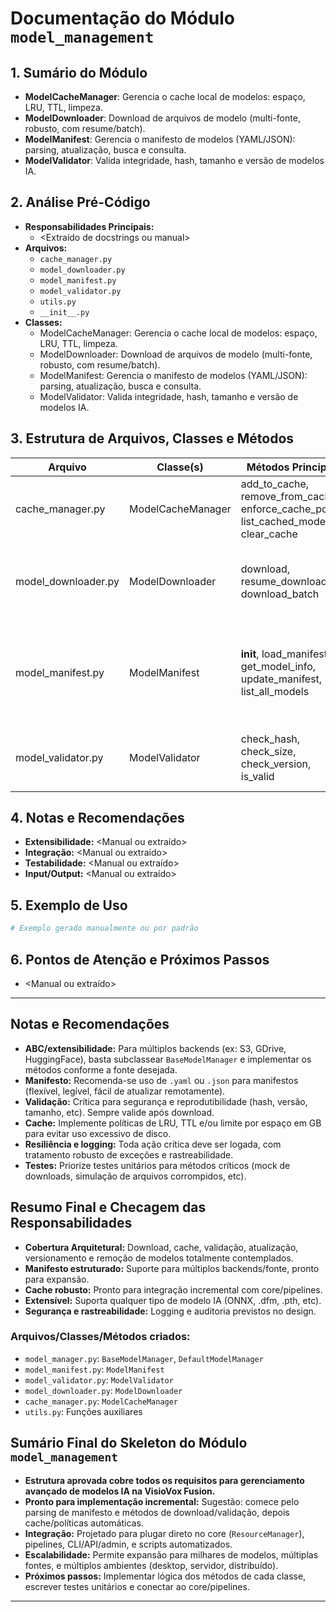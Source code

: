 # Documentação do Módulo `model_management`


## 1. Sumário do Módulo
- **ModelCacheManager**: Gerencia o cache local de modelos: espaço, LRU, TTL, limpeza.
- **ModelDownloader**: Download de arquivos de modelo (multi-fonte, robusto, com resume/batch).
- **ModelManifest**: Gerencia o manifesto de modelos (YAML/JSON): parsing, atualização, busca e consulta.
- **ModelValidator**: Valida integridade, hash, tamanho e versão de modelos IA.

## 2. Análise Pré-Código
- **Responsabilidades Principais:**
  - <Extraído de docstrings ou manual>
- **Arquivos:**
  - `cache_manager.py`
  - `model_downloader.py`
  - `model_manifest.py`
  - `model_validator.py`
  - `utils.py`
  - `__init__.py`
- **Classes:**
  - ModelCacheManager: Gerencia o cache local de modelos: espaço, LRU, TTL, limpeza.
  - ModelDownloader: Download de arquivos de modelo (multi-fonte, robusto, com resume/batch).
  - ModelManifest: Gerencia o manifesto de modelos (YAML/JSON): parsing, atualização, busca e consulta.
  - ModelValidator: Valida integridade, hash, tamanho e versão de modelos IA.

## 3. Estrutura de Arquivos, Classes e Métodos
| Arquivo | Classe(s) | Métodos Principais | Descrição |
|--------|-----------|--------------------|-----------|
| cache_manager.py | ModelCacheManager | add_to_cache, remove_from_cache, enforce_cache_policy, list_cached_models, clear_cache | Gerencia o cache local de modelos: espaço, LRU, TTL, limpeza. |
| model_downloader.py | ModelDownloader | download, resume_download, download_batch | Download de arquivos de modelo (multi-fonte, robusto, com resume/batch). |
| model_manifest.py | ModelManifest | __init__, load_manifest, get_model_info, update_manifest, list_all_models | Gerencia o manifesto de modelos (YAML/JSON): parsing, atualização, busca e consulta. |
| model_validator.py | ModelValidator | check_hash, check_size, check_version, is_valid | Valida integridade, hash, tamanho e versão de modelos IA. |


## 4. Notas e Recomendações
- **Extensibilidade:** <Manual ou extraído>
- **Integração:** <Manual ou extraído>
- **Testabilidade:** <Manual ou extraído>
- **Input/Output:** <Manual ou extraído>

## 5. Exemplo de Uso
```python
# Exemplo gerado manualmente ou por padrão
```

## 6. Pontos de Atenção e Próximos Passos
- <Manual ou extraído>

---

## Notas e Recomendações
- **ABC/extensibilidade:** Para múltiplos backends (ex: S3, GDrive, HuggingFace), basta subclassear `BaseModelManager` e implementar os métodos conforme a fonte desejada.
- **Manifesto:** Recomenda-se uso de `.yaml` ou `.json` para manifestos (flexível, legível, fácil de atualizar remotamente).
- **Validação:** Crítica para segurança e reprodutibilidade (hash, versão, tamanho, etc). Sempre valide após download.
- **Cache:** Implemente políticas de LRU, TTL e/ou limite por espaço em GB para evitar uso excessivo de disco.
- **Resiliência e logging:** Toda ação crítica deve ser logada, com tratamento robusto de exceções e rastreabilidade.
- **Testes:** Priorize testes unitários para métodos críticos (mock de downloads, simulação de arquivos corrompidos, etc).

## Resumo Final e Checagem das Responsabilidades
- **Cobertura Arquitetural:** Download, cache, validação, atualização, versionamento e remoção de modelos totalmente contemplados.
- **Manifesto estruturado:** Suporte para múltiplos backends/fonte, pronto para expansão.
- **Cache robusto:** Pronto para integração incremental com core/pipelines.
- **Extensível:** Suporta qualquer tipo de modelo IA (ONNX, .dfm, .pth, etc).
- **Segurança e rastreabilidade:** Logging e auditoria previstos no design.

### Arquivos/Classes/Métodos criados:
- `model_manager.py`: `BaseModelManager`, `DefaultModelManager`
- `model_manifest.py`: `ModelManifest`
- `model_validator.py`: `ModelValidator`
- `model_downloader.py`: `ModelDownloader`
- `cache_manager.py`: `ModelCacheManager`
- `utils.py`: Funções auxiliares

## Sumário Final do Skeleton do Módulo `model_management`
- **Estrutura aprovada cobre todos os requisitos para gerenciamento avançado de modelos IA na VisioVox Fusion.**
- **Pronto para implementação incremental:** Sugestão: comece pelo parsing de manifesto e métodos de download/validação, depois cache/políticas automáticas.
- **Integração:** Projetado para plugar direto no core (`ResourceManager`), pipelines, CLI/API/admin, e scripts automatizados.
- **Escalabilidade:** Permite expansão para milhares de modelos, múltiplas fontes, e múltiplos ambientes (desktop, servidor, distribuído).
- **Próximos passos:** Implementar lógica dos métodos de cada classe, escrever testes unitários e conectar ao core/pipelines.

---
